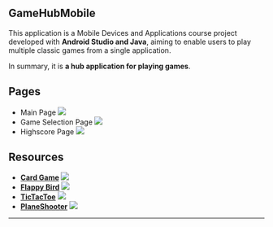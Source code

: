 ## GameHubMobile

This application is a Mobile Devices and Applications course project developed with **Android Studio and Java**, aiming to enable users to play multiple classic games from a single application.

In summary, it is **a hub application for playing games**.

## Pages

*   Main Page ![](https://raw.githubusercontent.com/Hydofbl/GameHubMobile/main/app/src/main/res/screenshots/CardGame.png)
*   Game Selection Page ![](https://raw.githubusercontent.com/Hydofbl/GameHubMobile/main/app/src/main/res/screenshots/GamePage.png)
*   Highscore Page ![](https://raw.githubusercontent.com/Hydofbl/GameHubMobile/main/app/src/main/res/screenshots/Highscore.png)

## Resources

*   [**Card Game**](https://github.com/gulfstream15/Android_CardGame) ![](https://raw.githubusercontent.com/Hydofbl/GameHubMobile/main/app/src/main/res/screenshots/CardGame.png)
*   [**Flappy Bird**](https://github.com/MeetKamble/FLAPPY-BIRD) ![](https://raw.githubusercontent.com/Hydofbl/GameHubMobile/main/app/src/main/res/screenshots/FlappyBirds.png)
*   [**TicTacToe**](https://github.com/sandipapps/TicTacToe) ![](https://raw.githubusercontent.com/Hydofbl/GameHubMobile/main/app/src/main/res/screenshots/TicTacToe.png)
*   [**PlaneShooter**](https://github.com/sandipapps/PlaneShooter) ![](https://raw.githubusercontent.com/Hydofbl/GameHubMobile/main/app/src/main/res/screenshots/PlaneShooter.png)

---
